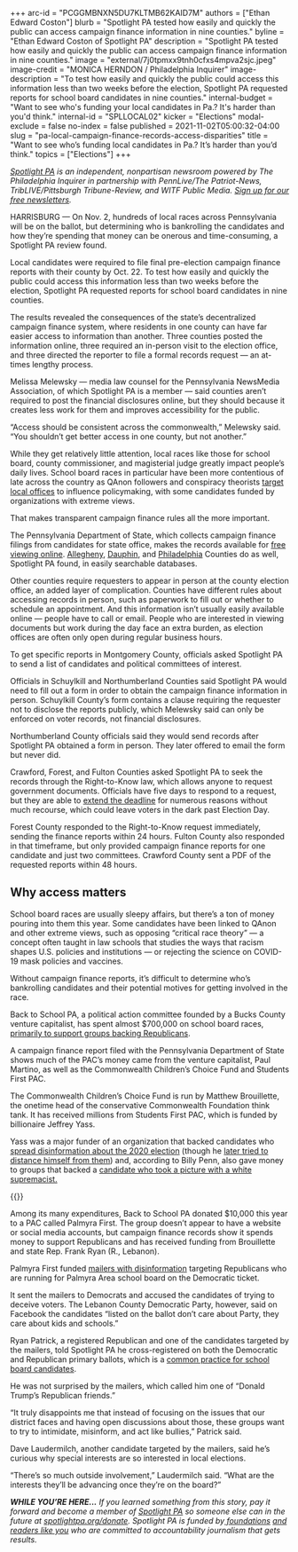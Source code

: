 +++
arc-id = "PCGGMBNXN5DU7KLTMB62KAID7M"
authors = ["Ethan Edward Coston"]
blurb = "Spotlight PA tested how easily and quickly the public can access campaign finance information in nine counties."
byline = "Ethan Edward Coston of Spotlight PA"
description = "Spotlight PA tested how easily and quickly the public can access campaign finance information in nine counties."
image = "external/7j0tpmxx9tnh0cfxs4mpva2sjc.jpeg"
image-credit = "MONICA HERNDON / Philadelphia Inquirer"
image-description = "To test how easily and quickly the public could access this information less than two weeks before the election, Spotlight PA requested reports for school board candidates in nine counties."
internal-budget = "Want to see who's funding your local candidates in Pa.? It's harder than you'd think."
internal-id = "SPLLOCAL02"
kicker = "Elections"
modal-exclude = false
no-index = false
published = 2021-11-02T05:00:32-04:00
slug = "pa-local-campaign-finance-records-access-disparities"
title = "Want to see who’s funding local candidates in Pa.? It’s harder than you’d think."
topics = ["Elections"]
+++

<a href="https://www.spotlightpa.org/"><i>Spotlight PA</i></a><i> is an independent, nonpartisan newsroom powered by The Philadelphia Inquirer in partnership with PennLive/The Patriot-News, TribLIVE/Pittsburgh Tribune-Review, and WITF Public Media. </i><a href="https://www.spotlightpa.org/newsletters"><i>Sign up for our free newsletters</i></a><i>.</i>

HARRISBURG — On Nov. 2, hundreds of local races across Pennsylvania will be on the ballot, but determining who is bankrolling the candidates and how they’re spending that money can be onerous and time-consuming, a Spotlight PA review found.

Local candidates were required to file final pre-election campaign finance reports with their county by Oct. 22. To test how easily and quickly the public could access this information less than two weeks before the election, Spotlight PA requested reports for school board candidates in nine counties.

The results revealed the consequences of the state’s decentralized campaign finance system, where residents in one county can have far easier access to information than another. Three counties posted the information online, three required an in-person visit to the election office, and three directed the reporter to file a formal records request — an at-times lengthy process.

<script src="https://www.spotlightpa.org/embed.js" async></script><div data-spl-embed-version="1" data-spl-src="https://www.spotlightpa.org/embeds/newsletter/"></div>

Melissa Melewsky — media law counsel for the Pennsylvania NewsMedia Association, of which Spotlight PA is a member — said counties aren’t required to post the financial disclosures online, but they should because it creates less work for them and improves accessibility for the public.

“Access should be consistent across the commonwealth,” Melewsky said. “You shouldn’t get better access in one county, but not another.”

While they get relatively little attention, local races like those for school board, county commissioner, and magisterial judge greatly impact people’s daily lives. School board races in particular have been more contentious of late across the country as QAnon followers and conspiracy theorists <a href="https://www.nbcnews.com/tech/tech-news/qanons-new-plan-run-school-board-rcna1352">target local offices</a> to influence policymaking, with some candidates funded by organizations with extreme views.

That makes transparent campaign finance rules all the more important.

The Pennsylvania Department of State, which collects campaign finance filings from candidates for state office, makes the records available for <a href="https://www.dos.pa.gov/VotingElections/CandidatesCommittees/CampaignFinance/Pages/default.aspx" target="_blank">free viewing online</a>. <a href="https://documents.alleghenycounty.us/publicaccess/DatasourceTemplate.aspx">Allegheny</a>, <a href="https://onbase.dauphincounty.org/elections/">Dauphin</a>, and <a href="https://apps.phila.gov/campaign-finance/search/contributions/">Philadelphia</a> Counties do as well, Spotlight PA found, in easily searchable databases.

Other counties require requesters to appear in person at the county election office, an added layer of complication. Counties have different rules about accessing records in person, such as paperwork to fill out or whether to schedule an appointment. And this information isn’t usually easily available online — people have to call or email. People who are interested in viewing documents but work during the day face an extra burden, as election offices are often only open during regular business hours.

To get specific reports in Montgomery County, officials asked Spotlight PA to send a list of candidates and political committees of interest.

<div class="flourish-embed flourish-table" data-src="visualisation/7665686"><script src="https://public.flourish.studio/resources/embed.js"></script></div>

Officials in Schuylkill and Northumberland Counties said Spotlight PA would need to fill out a form in order to obtain the campaign finance information in person. Schuylkill County’s form contains a clause requiring the requester not to disclose the reports publicly, which Melewsky said can only be enforced on voter records, not financial disclosures.

Northumberland County officials said they would send records after Spotlight PA obtained a form in person. They later offered to email the form but never did.

Crawford, Forest, and Fulton Counties asked Spotlight PA to seek the records through the Right-to-Know law, which allows anyone to request government documents. Officials have five days to respond to a request, but they are able to <a href="https://www.commonwealthfoundation.org/projects/page/how-to-file-a-right-to-know-request-in-pennsylvania">extend the deadline</a> for numerous reasons without much recourse, which could leave voters in the dark past Election Day.

Forest County responded to the Right-to-Know request immediately, sending the finance reports within 24 hours. Fulton County also responded in that timeframe, but only provided campaign finance reports for one candidate and just two committees. Crawford County sent a PDF of the requested reports within 48 hours.

## Why access matters

School board races are usually sleepy affairs, but there’s a ton of money pouring into them this year. Some candidates have been linked to QAnon and other extreme views, such as opposing “critical race theory” — a concept often taught in law schools that studies the ways that racism shapes U.S. policies and institutions — or rejecting the science on COVID-19 mask policies and vaccines.

Without campaign finance reports, it’s difficult to determine who’s bankrolling candidates and their potential motives for getting involved in the race.

Back to School PA, a political action committee founded by a Bucks County venture capitalist, has spent almost $700,000 on school board races, <a href="https://whyy.org/articles/big-money-is-pouring-into-pa-school-board-elections-proxies-in-wars-over-covid-and-culture/">primarily to support groups backing Republicans</a>.

A campaign finance report filed with the Pennsylvania Department of State shows much of the PAC’s money came from the venture capitalist, Paul Martino, as well as the Commonwealth Children’s Choice Fund and Students First PAC.

The Commonwealth Children’s Choice Fund is run by Matthew Brouillette, the onetime head of the conservative Commonwealth Foundation think tank. It has received millions from Students First PAC, which is funded by billionaire Jeffrey Yass.

Yass was a major funder of an organization that backed candidates who <a href="https://www.theguardian.com/us-news/2021/jan/15/trump-republicans-election-defeat-club-for-growth?CMP=oth_b-aplnews_d-1">spread disinformation about the 2020 election</a> (though he <a href="https://www.theguardian.com/us-news/2021/jan/18/josh-hawley-billionaire-deceived-election-objections-capitol-attack" target="_blank">later tried to distance himself from them</a>) and, according to Billy Penn, also gave money to groups that backed a <a href="https://billypenn.com/2021/01/21/jeffrey-yass-philadelphia-billionaire-election-challengers-political-background/">candidate who took a picture with a white supremacist.</a>

{{<picture src="external/xdrp9mpdmc54kw0mqv0wmf486m.jpeg" description="Palmyra First funded mailers with disinformation targeting Republicans who are running on the Democratic ticket." caption="Palmyra First funded mailers with disinformation targeting Republicans who are running on the Democratic ticket." credit="Submitted photo ">}} 

Among its many expenditures, Back to School PA donated $10,000 this year to a PAC called Palmyra First. The group doesn’t appear to have a website or social media accounts, but campaign finance records show it spends money to support Republicans and has received funding from Brouillette and state Rep. Frank Ryan (R., Lebanon).

Palmyra First funded <a href="https://www.pennlive.com/news/2021/10/school-board-election-mailing-alleging-trickery-is-a-trick-these-central-pa-democrats-say.html" target="_blank">mailers with disinformation</a> targeting Republicans who are running for Palmyra Area school board on the Democratic ticket.

It sent the mailers to Democrats and accused the candidates of trying to deceive voters. The Lebanon County Democratic Party, however, said on Facebook the candidates “listed on the ballot don’t care about Party, they care about kids and schools.”

Ryan Patrick, a registered Republican and one of the candidates targeted by the mailers, told Spotlight PA he cross-registered on both the Democratic and Republican primary ballots, which is a <a href="https://www.pennlive.com/news/2021/10/school-board-races-are-the-tinderboxes-of-todays-partisan-politics-they-shouldnt-be-john-baer.html">common practice for school board candidates</a>.

<script src="https://www.spotlightpa.org/embed.js" async></script><div data-spl-embed-version="1" data-spl-src="https://www.spotlightpa.org/embeds/donate/?eyebrow_text=SUPPORT%20SPOTLIGHT%20PA&cta_text=YES%2C%20DOUBLE%20MY%20GIFT&teaser_text=Support%20Spotlight%20PA's%20vital%20investigative%20journalism%20for%20Pennsylvania%20and%20for%20a%20limited%20time%2C%20all%20gifts%20will%20be%20DOUBLED."></div>

He was not surprised by the mailers, which called him one of “Donald Trump’s Republican friends.”

“It truly disappoints me that instead of focusing on the issues that our district faces and having open discussions about those, these groups want to try to intimidate, misinform, and act like bullies,” Patrick said.

Dave Laudermilch, another candidate targeted by the mailers, said he’s curious why special interests are so interested in local elections.

“There’s so much outside involvement,” Laudermilch said. “What are the interests they’ll be advancing once they’re on the board?”

<i><b>WHILE YOU’RE HERE...</b></i><i> If you learned something from this story, pay it forward and become a member of </i><a href="https://www.spotlightpa.org/"><i>Spotlight PA</i></a><i> so someone else can in the future at </i><a href="http://spotlightpa.org/donate"><i>spotlightpa.org/donate</i></a><i>. Spotlight PA is funded by</i><a href="https://www.spotlightpa.org/support"><i> foundations</i></a><i> </i><a href="https://www.spotlightpa.org/support"><i>and readers like you</i></a><i> who are committed to accountability journalism that gets results.</i>
